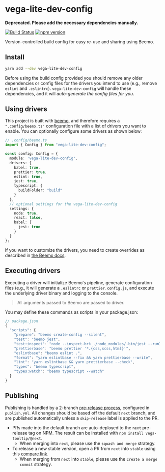 # vega-lite-dev-config

**Deprecated. Please add the necessary dependencies manually.**

[![Build Status](https://github.com/vega/vega-lite-dev-config/workflows/Test/badge.svg)](https://github.com/vega/vega-lite-dev-config/actions)
[![npm version](https://img.shields.io/npm/v/vega-lite-dev-config.svg)](https://www.npmjs.com/package/vega-lite-dev-config)

Version-controlled build config for easy re-use and sharing using Beemo.

## Install

```sh
yarn add --dev vega-lite-dev-config
```

Before using the build config provided you should remove any older dependencies or config files for the drivers you intend to use (e.g., remove `eslint` and `.eslintrc`). `vega-lite-dev-config` will handle these dependencies, and it will _auto-generate the config files for you_.

## Using drivers

This project is built with [beemo](https://github.com/milesj/beemo), and therefore requires a `".config/beemo.ts"` configuration file with a list of drivers you want to enable. You can optionally configure some drivers as shown below:

```ts
// .config/beemo.ts
import { Config } from "vega-lite-dev-config";

const config: Config = {
  module: 'vega-lite-dev-config',
  drivers: {
    babel: true,
    prettier: true,
    eslint: true,
    jest: true,
    typescript: {
      buildFolder: "build"
    }
  },
  // optional settings for the vega-lite-dev-config
  settings: {
    node: true,
    react: false,
    babel: {
      jest: true
    }
  }
};
```

If you want to customize the drivers, you need to create overrides as described in [the Beemo docs](https://beemo.dev/docs/consumer#overriding-configs).

## Executing drivers

Executing a driver will initialize Beemo's pipeline, generate configuration files (e.g., it will generate a `.eslintrc` or `prettier.config.js`, and execute the underlying driver binary and logging to the console.

> All arguments passed to Beemo are passed to driver.

You may define these commands as scripts in your package.json:

```js
// package.json
{
  "scripts": {
    "prepare": "beemo create-config --silent",
    "test": "beemo jest",
    "test:inspect": "node --inspect-brk ./node_modules/.bin/jest --runInBand",
    "prettierbase": "beemo prettier '*.{css,scss,html}'",
    "eslintbase": "beemo eslint .",
    "format": "yarn eslintbase --fix && yarn prettierbase --write",
    "lint": "yarn eslintbase && yarn prettierbase --check",
    "types": "beemo typescript",
    "types:watch": "beemo typescript --watch"
  }
}
```

## Publishing

Publishing is handled by a 2-branch [pre-release process](https://intuit.github.io/auto/docs/generated/shipit#next-branch-default), configured in `publish.yml`. All changes should be based off the default `next` branch, and are published automatically unless a `skip-release` label is applied to the PR.

- PRs made into the default branch are auto-deployed to the `next` pre-release tag on NPM. The result can be installed with `npm install vega-tooltip/@next`.
  - When merging into `next`, please use the `squash and merge` strategy.
- To release a new stable version, open a PR from `next` into `stable` using this [compare link](https://github.com/vega/vega-lite-dev-config/compare/stable...next).
  - When merging from `next` into `stable`, please use the `create a merge commit` strategy.
